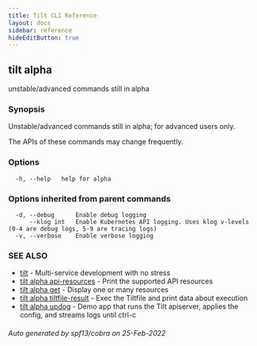```yaml
---
title: Tilt CLI Reference
layout: docs
sidebar: reference
hideEditButton: true
---
```

## tilt alpha

unstable/advanced commands still in alpha

### Synopsis

Unstable/advanced commands still in alpha; for advanced users only.

The APIs of these commands may change frequently.


### Options

```
  -h, --help   help for alpha
```

### Options inherited from parent commands

```
  -d, --debug      Enable debug logging
      --klog int   Enable Kubernetes API logging. Uses klog v-levels (0-4 are debug logs, 5-9 are tracing logs)
  -v, --verbose    Enable verbose logging
```

### SEE ALSO

* [tilt](tilt.html)	 - Multi-service development with no stress
* [tilt alpha api-resources](tilt_alpha_api-resources.html)	 - Print the supported API resources
* [tilt alpha get](tilt_alpha_get.html)	 - Display one or many resources
* [tilt alpha tiltfile-result](tilt_alpha_tiltfile-result.html)	 - Exec the Tiltfile and print data about execution
* [tilt alpha updog](tilt_alpha_updog.html)	 - Demo app that runs the Tilt apiserver, applies the config, and streams logs until ctrl-c

###### Auto generated by spf13/cobra on 25-Feb-2022
